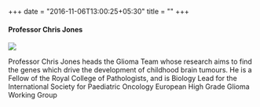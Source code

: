 +++
date = "2016-11-06T13:00:25+05:30"
title = ""
+++

#### Professor Chris Jones

![](/img/chris.jpg)

Professor Chris Jones heads the Glioma Team whose research aims to find the genes which drive the development of childhood brain tumours. He is a Fellow of the Royal College of Pathologists, and is Biology Lead for the International Society for Paediatric Oncology European High Grade Glioma Working Group
